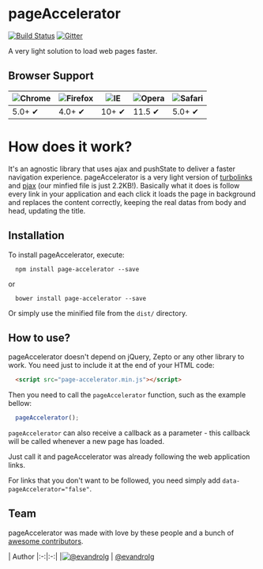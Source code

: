 # pageAccelerator
[![Build
Status](https://travis-ci.org/Easyfood/pageAccelerator.svg?branch=master)](https://travis-ci.org/Easyfood/pageAccelerator)
[![Gitter](https://badges.gitter.im/Join%20Chat.svg)](https://gitter.im/EasyFood/pageAccelerator?utm_source=badge&utm_medium=badge&utm_campaign=pr-badge&utm_content=badge)

A very light solution to load web pages faster.

## Browser Support
![Chrome](https://raw.github.com/alrra/browser-logos/master/chrome/chrome_48x48.png) | ![Firefox](https://raw.github.com/alrra/browser-logos/master/firefox/firefox_48x48.png) | ![IE](https://raw.github.com/alrra/browser-logos/master/internet-explorer/internet-explorer_48x48.png) | ![Opera](https://raw.github.com/alrra/browser-logos/master/opera/opera_48x48.png) | ![Safari](https://raw.github.com/alrra/browser-logos/master/safari/safari_48x48.png)
--- | --- | --- | --- | --- |
5.0+ ✔ | 4.0+ ✔ | 10+ ✔ | 11.5 ✔ | 5.0+ ✔ |

# How does it work?
It's an agnostic library that uses ajax and pushState to deliver a faster navigation experience. pageAccelerator is a very light version of [turbolinks](https://github.com/turbolinks/turbolinks) and [pjax](https://github.com/defunkt/jquery-pjax) (our minfied file is just 2.2KB!). Basically what it does is follow every link in your application and each click it loads the page in background and replaces the content correctly, keeping the real datas from body and head, updating the title.

## Installation
To install pageAccelerator, execute:

```shell
  npm install page-accelerator --save
```

or

```shell
  bower install page-accelerator --save
```

Or simply use the minified file from the `dist/` directory.

## How to use?
pageAccelerator doesn't depend on jQuery, Zepto or any other library to work. You need just to include it at the end of your HTML code:

```html
  <script src="page-accelerator.min.js"></script>
```

Then you need to call the `pageAccelerator` function, such as the example bellow:

```js
  pageAccelerator();
```

`pageAccelerator` can also receive a callback as a parameter - this callback will be called whenever a new page has loaded.

Just call it and pageAccelerator was already following the web application links.

For links that you don't want to be followed, you need simply add `data-pageAccelerator="false"`.

## Team
pageAccelerator was made with love by these people and a bunch of [awesome contributors](https://github.com/EasyFood/pageAccelerator/graphs/contributors).

| Author
|:-:|:-:|
|[![@evandrolg](https://avatars3.githubusercontent.com/u/444054?v=3&amp;s=96)](https://github.com/evandrolg)
| [@evandrolg](https://github.com/evandrolg)

